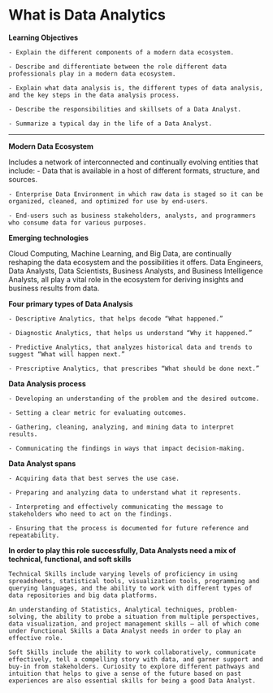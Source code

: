 # What is Data Analytics

**Learning Objectives**

    - Explain the different components of a modern data ecosystem.
    
    - Describe and differentiate between the role different data professionals play in a modern data ecosystem.
    
    - Explain what data analysis is, the different types of data analysis, and the key steps in the data analysis process.
    
    - Describe the responsibilities and skillsets of a Data Analyst.
    
    - Summarize a typical day in the life of a Data Analyst.

-----------------------

**Modern Data Ecosystem**

Includes a network of interconnected and continually evolving entities that include: 
    - Data that is available in a host of different formats, structure, and sources.
    
    - Enterprise Data Environment in which raw data is staged so it can be organized, cleaned, and optimized for use by end-users.
    
    - End-users such as business stakeholders, analysts, and programmers who consume data for various purposes.

**Emerging technologies**

Cloud Computing, Machine Learning, and Big Data, are continually reshaping the data ecosystem and the possibilities it offers. Data Engineers, Data Analysts, Data Scientists, Business Analysts, and Business Intelligence Analysts, all play a vital role in the ecosystem for deriving insights and business results from data. 

**Four primary types of Data Analysis**

    - Descriptive Analytics, that helps decode “What happened.” 
    
    - Diagnostic Analytics, that helps us understand “Why it happened.” 
    
    - Predictive Analytics, that analyzes historical data and trends to suggest “What will happen next.” 
    
    - Prescriptive Analytics, that prescribes “What should be done next.” 

**Data Analysis process**

    - Developing an understanding of the problem and the desired outcome. 
    
    - Setting a clear metric for evaluating outcomes. 
    
    - Gathering, cleaning, analyzing, and mining data to interpret results. 
    
    - Communicating the findings in ways that impact decision-making. 

**Data Analyst spans**

    - Acquiring data that best serves the use case.
    
    - Preparing and analyzing data to understand what it represents.
    
    - Interpreting and effectively communicating the message to stakeholders who need to act on the findings.
    
    - Ensuring that the process is documented for future reference and repeatability.  

**In order to play this role successfully, Data Analysts need a mix of technical, functional, and soft skills**

    Technical Skills include varying levels of proficiency in using spreadsheets, statistical tools, visualization tools, programming and querying languages, and the ability to work with different types of data repositories and big data platforms.

    An understanding of Statistics, Analytical techniques, problem-solving, the ability to probe a situation from multiple perspectives, data visualization, and project management skills – all of which come under Functional Skills a Data Analyst needs in order to play an effective role.

    Soft Skills include the ability to work collaboratively, communicate effectively, tell a compelling story with data, and garner support and buy-in from stakeholders. Curiosity to explore different pathways and intuition that helps to give a sense of the future based on past experiences are also essential skills for being a good Data Analyst.  